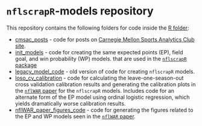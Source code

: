 # `nflscrapR`-models repository

This repository contains the following folders for code inside the [R folder](https://github.com/ryurko/nflscrapR-models/tree/master/R):

+ [cmsac_posts](https://github.com/ryurko/nflscrapR-models/tree/master/R/cmsac_posts) -
code for posts on [Carnegie Mellon Sports Analytics Club site](https://www.cmusportsanalytics.com/nfl-expected-points-nflscrapr-part-1-introduction-expected-points/).
+ [init_models](https://github.com/ryurko/nflscrapR-models/tree/master/R/init_models) - 
code for creating the same expected points (EP), field goal, and win probability (WP) models.
that are used in the [`nflscrapR` package](https://github.com/maksimhorowitz/nflscrapR)
+ [legacy_model_code](https://github.com/ryurko/nflscrapR-models/tree/master/R/legacy_model_code) -
old version of code for creating `nflscrapR` models.
+ [loso_cv_calibration](https://github.com/ryurko/nflscrapR-models/tree/master/R/loso_cv_calibration) -
code for calculating the leave-one-season-out cross validation calibration results 
and generating the calibration plots in the [`nflWAR` paper](https://arxiv.org/abs/1802.00998)
for the `nflscrapR` models. Includes code for an alternate form of the EP model using
ordinal logistic regression, which yields dramatically worse calibration results.
+ [nflWAR_paper_figures_code](https://github.com/ryurko/nflscrapR-models/tree/master/R/nflWAR_paper_figures_code) -
code for generating the figures related to the EP and WP models seen in the [`nflWAR` paper](https://arxiv.org/abs/1802.00998).
